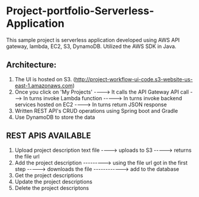 # Project-portfolio-Serverless-Application

This sample project is serverless application developed using AWS API gateway, lambda, EC2, S3, DynamoDB.
Utilized the AWS SDK in Java.

Architecture:
--------------------------------------------

1) The UI is hosted on S3. (http://project-workflow-ui-code.s3-website-us-east-1.amazonaws.com)
2) Once you click on 'My Projects' ----> It calls the API Gateway API call ---> In turns invoke Lambda function -----> In turns invoke backend services hosted on EC2 ----> In turns return JSON response
3) Written REST API's CRUD operations using Spring boot and Gradle
4) Use DynamoDB to store the data 

REST APIS AVAILABLE
--------------------------------------

1) Upload project description text file ----> uploads to S3  -----> returns the file url 
2) Add the project description ---------> using the file url got in the first step  -----> downloads the file ------------> add to the database
3) Get the project descriptions
4) Update the project descriptions
5) Delete the project descriptons
